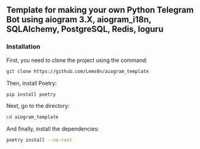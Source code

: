 ## Template for making your own Python Telegram Bot using aiogram 3.X, aiogram_i18n, SQLAlchemy, PostgreSQL, Redis, loguru


### Installation

First, you need to clone the project using the command:
```bash
git clone https://github.com/Lems0n/aiogram_template
```

Then, install Poetry:
```bash
pip install poetry
```

Next, go to the directory:
```bash
cd aiogram_template
```

And finally, install the dependencies:
```bash
poetry install --no-root
```